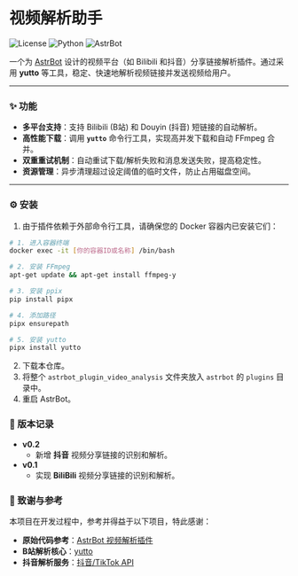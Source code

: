 # 视频解析助手

![License](https://img.shields.io/badge/license-MIT-green)
![Python](https://img.shields.io/badge/python-3.11+-blue.svg)
![AstrBot](https://img.shields.io/badge/framework-AstrBot-orange)

一个为 [AstrBot](https://astrbot.app) 设计的视频平台（如 Bilibili 和抖音）分享链接解析插件。通过采用 **yutto** 等工具，稳定、快速地解析视频链接并发送视频给用户。

---

### ✨ 功能

- **多平台支持**：支持 Bilibili (B站) 和 Douyin (抖音) 短链接的自动解析。
- **高性能下载**：调用 **`yutto`** 命令行工具，实现高并发下载和自动 FFmpeg 合并。
- **双重重试机制**：自动重试下载/解析失败和消息发送失败，提高稳定性。
- **资源管理**：异步清理超过设定阈值的临时文件，防止占用磁盘空间。

---

### ⚙️ 安装

1. 由于插件依赖于外部命令行工具，请确保您的 Docker 容器内已安装它们：

```bash
# 1. 进入容器终端
docker exec -it [你的容器ID或名称] /bin/bash

# 2. 安装 FFmpeg
apt-get update && apt-get install ffmpeg-y

# 3. 安装 ppix
pip install pipx

# 4. 添加路径
pipx ensurepath

# 5. 安装 yutto
pipx install yutto
```

2. 下载本仓库。
3. 将整个 `astrbot_plugin_video_analysis` 文件夹放入 `astrbot` 的 `plugins` 目录中。
4. 重启 AstrBot。

### 📝 版本记录

* **v0.2**
  * 新增 **抖音** 视频分享链接的识别和解析。
* **v0.1**
  * 实现 **BiliBili** 视频分享链接的识别和解析。

### 🙏 致谢与参考

本项目在开发过程中，参考并得益于以下项目，特此感谢：

- **原始代码参考**：[AstrBot 视频解析插件](https://github.com/miaoxutao123/astrbot_plugin_videos_analysis)
- **B站解析核心**：[yutto](https://github.com/yutto-dev/yutto)
- **抖音解析服务**：[抖音/TikTok API](https://github.com/Evil0ctal/Douyin_TikTok_Download_API)

